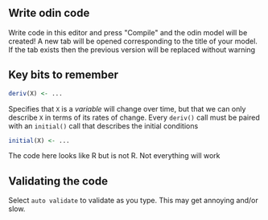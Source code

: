 ## Write odin code

Write code in this editor and press "Compile" and the odin model will be created!  A new tab will be opened corresponding to the title of your model.  If the tab exists then the previous version will be replaced without warning

## Key bits to remember

```r
deriv(X) <- ...
```

Specifies that `X` is a *variable* will change over time, but that we can only describe `X` in terms of its rates of change.  Every `deriv()` call must be paired with an `initial()` call that describes the initial conditions

```r
initial(X) <- ...
```

The code here looks like R but is not R.  Not everything will work

## Validating the code

Select `auto validate` to validate as you type.  This may get annoying and/or slow.

